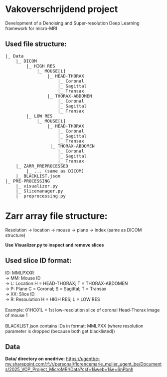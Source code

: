 # Vakoverschrijdend project
Development of a Denoising and Super-resolution Deep Learning framework for micro-MRI

## Used file structure:
<pre>
|_ Data
    |_ DICOM
        |_ HIGH RES
            |_ MOUSE[i]
                |_ HEAD-THORAX
                    |_ Coronal
                    |_ Sagittal
                    |_ Transax
                |_ THORAX-ABDOMEN
                    |_ Coronal
                    |_ Sagittal
                    |_ Transax
        |_ LOW RES
            |_ MOUSE[i]
                |_ HEAD-THORAX
                    |_ Coronal
                    |_ Sagittal
                    |_ Transax
                 |_ THORAX-ABDOMEN
                    |_ Coronal
                    |_ Sagittal
                    |_ Transax
    |_ ZARR_PREPROCESSED
        |_ ... (same as DICOM)
    |_ BLACKLIST.json
|_ PRE-PROCESSING
    |_ visualizer.py
    |_ Slicemanager.py
    |_ preprocessing.py
</pre>

# Zarr array file structure:
Resolution -> location -> mouse -> plane -> index (same as DICOM structure)

**Use Visualizer.py to inspect and remove slices**

## Used slice ID format:
ID: MMLPXXR <br>
-> MM: Mouse ID <br>
-> L: Location     H = HEAD-THORAX; T = THORAX-ABDOMEN <br>
-> P: Plane        C = Coronal; S = Sagittal; T = Transax <br>
-> XX: Slice ID <br>
-> R: Resoulution  H = HIGH RES; L = LOW RES <br>
<br>
Example: 01HC01L = 1st low-resolution slice of coronal Head-Thorax image of mouse 1<br>
<br>
BLACKLIST.json contains IDs in format: MMLPXX (where resolution parameter is dropped (because both get blacklisted))

## Data
**Data/ directory on onedrive**:
https://ugentbe-my.sharepoint.com/:f:/r/personal/florencemarie_muller_ugent_be/Documents/2025_VOP_Project_MicroMRI/Data?csf=1&web=1&e=6nPbnh
